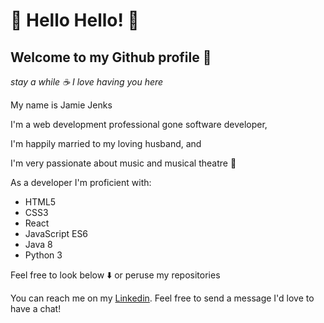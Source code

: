 # 👋 Hello Hello! 👋

## Welcome to my Github profile 🎉 
*stay a while ☕ I love having you here*

My name is Jamie Jenks

I'm a web development professional gone software developer,

I'm happily married to my loving husband, and

I'm very passionate about music and musical theatre 🎼

As a developer I'm proficient with:
  - HTML5
  - CSS3
  - React
  - JavaScript ES6
  - Java 8
  - Python 3

Feel free to look below ⬇️ or peruse my repositories

You can reach me on my [Linkedin](linkedin.com/in/jamiejenksdev). Feel free to send a message
I'd love to have a chat!

